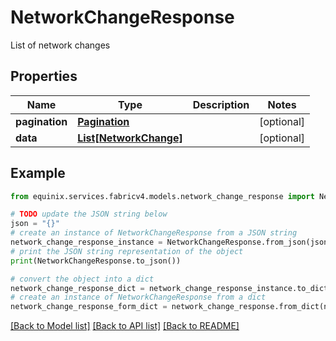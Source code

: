 # NetworkChangeResponse

List of network changes

## Properties

Name | Type | Description | Notes
------------ | ------------- | ------------- | -------------
**pagination** | [**Pagination**](Pagination.md) |  | [optional] 
**data** | [**List[NetworkChange]**](NetworkChange.md) |  | [optional] 

## Example

```python
from equinix.services.fabricv4.models.network_change_response import NetworkChangeResponse

# TODO update the JSON string below
json = "{}"
# create an instance of NetworkChangeResponse from a JSON string
network_change_response_instance = NetworkChangeResponse.from_json(json)
# print the JSON string representation of the object
print(NetworkChangeResponse.to_json())

# convert the object into a dict
network_change_response_dict = network_change_response_instance.to_dict()
# create an instance of NetworkChangeResponse from a dict
network_change_response_form_dict = network_change_response.from_dict(network_change_response_dict)
```
[[Back to Model list]](../README.md#documentation-for-models) [[Back to API list]](../README.md#documentation-for-api-endpoints) [[Back to README]](../README.md)


